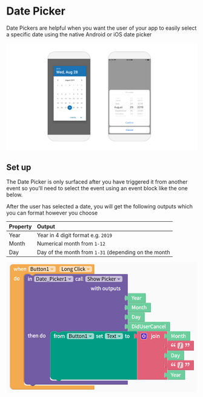 # Date Picker

Date Pickers are helpful when you want the user of your app to easily select a specific date using the native Android or iOS date picker

![Native Android Date Picker on the left and iOS on the right](.gitbook/assets/thunkable-docs-exhibits-37.png)

## Set up 

The Date Picker is only surfaced after you have triggered it from another event so you'll need to select the event using an event block like the one below.

After the user has selected a date, you will get the following outputs which you can format however you choose

| Property | Output |
| :--- | :--- |
| Year | Year in 4 digit format e.g. `2019` |
| Month | Numerical month from `1-12` |
| Day | Day of the month from `1-31` \(depending on the month |

![](.gitbook/assets/screen-shot-2019-08-28-at-3.58.25-pm.png)



